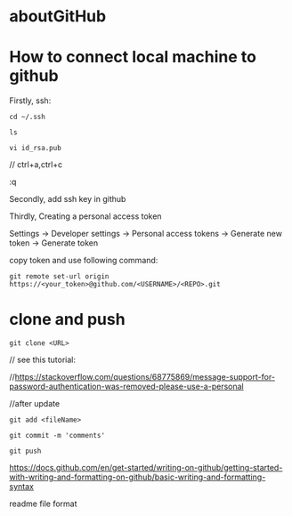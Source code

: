 # aboutGitHub

# How to connect local machine to github

Firstly, ssh:
```
cd ~/.ssh

ls

vi id_rsa.pub
```
// ctrl+a,ctrl+c

:q

Secondly, add ssh key in github

Thirdly, Creating a personal access token

Settings -> Developer settings -> Personal access tokens -> Generate new token -> Generate token

copy token and use following command:
```
git remote set-url origin  https://<your_token>@github.com/<USERNAME>/<REPO>.git
```
# clone and push
```
git clone <URL>
```
// see this tutorial:

//https://stackoverflow.com/questions/68775869/message-support-for-password-authentication-was-removed-please-use-a-personal

//after update
```
git add <fileName>

git commit -m 'comments'

git push
```

https://docs.github.com/en/get-started/writing-on-github/getting-started-with-writing-and-formatting-on-github/basic-writing-and-formatting-syntax

readme file format
